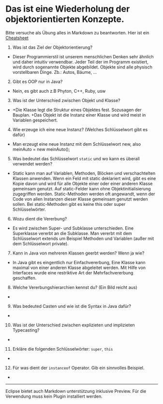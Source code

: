 # Das ist eine Wiederholung der objektorientierten Konzepte.

Bitte versuche als Übung alles in Markdown zu beantworten. Hier ist ein [Cheatsheet](https://github.com/adam-p/markdown-here/wiki/Markdown-Cheatsheet)

1. Was ist das Ziel der Objektorientierung?
 * Dieser Programmierstil ist unserem menschlichen Denken sehr ähnlich und daher intuitiv verwendbar. 
   Jeder Teil der im Programm existiert, wird durch sogenannte Objekte abgebildet. Objekte sind alle
   physisch vorstellbaren Dinge. Zb.: Autos, Bäume, ...

2. Gibt es OOP nur in Java?
 * Nein, es gibt auch z.B Phyton, C++, Ruby, usw

3. Was ist der Unterschied zwischen Objekt und Klasse?
 * +Die Klasse legt die Struktur eines Objektes fest. Sozusagen der Bauplan.
   +Das Objekt ist die Instanz einer Klasse und wird meist in Variablen gespeichert.
   
4. Wie erzeuge ich eine neue Instanz? (Welches Schlüsselwort gibt es dafür)
 * Man erzeugt eine neue Instanz mit dem Schlüsselwort new, also meinAuto = new meinAuto();

5. Was bedeutet das Schlüsselwort `static` und wo kann es überall verwendet werden?
 * Static kann man auf Variablen, Methoden, Blöcken und verschachtelten Klassen anwenden.
   Wenn ein Feld mit static deklariert wird, gibt es eine Kopie davon und wird für alle Objekte einer oder einer
   anderen Klasse gemeinsam genutzt. Auf static-Felder kann ohne Objektinitialisierung zugegriffen werden.
   Static-Methoden werden oft angewandt, wenn der Code von allen Instanzen dieser Klasse gemeinsam genutzt werden sollen.
   Bei static-Methoden gibt es keine this oder super Schlüsselwörter.
   
6. Wozu dient die Vererbung?
 * Es wird zwischen Super- und Subklasse unterschieden. Eine Superklasse vererbt an die Subklasse. Man vererbt mit dem Schlüsselwort extends um Beispiel
   Methoden und Variablen (außer mit dem Schlüsselwort private). 
   
7. Kann in Java von mehreren Klassen geerbt werden? Wenn ja wie?
 * In Java gibt es eingentlich nur Einfachvererbung, Eine Klasse kann maximal von einer
   anderen Klasse abgeleitet werden.
   Mit Hilfe von Interfaces wurde eine restriktive Art der Mehrfachvererbung geschaffen.
   
8. Welche Vererbungshierarchien kennst du? (Ein Bild reicht aus)
  * 
9. Was bedeuted Casten und wie ist die Syntax in Java dafür?
  * 
10. Was ist der Unterschied zwischen explizieten und implizieten Typecasting?
 * 
11. Erkläre die folgenden Schlüsselwörter: `super`, `this`
 * 
12. Für was dient der `instanceof` Operator. Gib ein sinnvolles Beispiel.
 * 
 ---
 Eclipse bietet auch Markdown unterstützung inklusive Preview. Für die Verwendung muss kein Plugin installiert werden.
